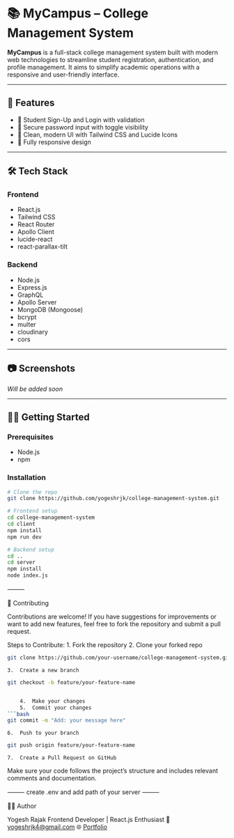 # 📚 MyCampus – College Management System

**MyCampus** is a full-stack college management system built with modern web technologies to streamline student registration, authentication, and profile management. It aims to simplify academic operations with a responsive and user-friendly interface.

---

## 🚀 Features

- 📝 Student Sign-Up and Login with validation
- 🔐 Secure password input with toggle visibility
- 🎨 Clean, modern UI with Tailwind CSS and Lucide Icons
- 📱 Fully responsive design

---

## 🛠️ Tech Stack

### Frontend

- React.js
- Tailwind CSS
- React Router
- Apollo Client
- lucide-react
- react-parallax-tilt

### Backend

- Node.js
- Express.js
- GraphQL
- Apollo Server
- MongoDB (Mongoose)
- bcrypt
- multer
- cloudinary
- cors

---

## 📷 Screenshots

_Will be added soon_

---

## 🧑‍💻 Getting Started

### Prerequisites

- Node.js
- npm

### Installation

```bash
# Clone the repo
git clone https://github.com/yogeshrjk/college-management-system.git

# Frontend setup
cd college-management-system
cd client
npm install
npm run dev

# Backend setup
cd ..
cd server
npm install
node index.js
```

⸻

🤝 Contributing

Contributions are welcome! If you have suggestions for improvements or want to add new features, feel free to fork the repository and submit a pull request.

Steps to Contribute: 1. Fork the repository 2. Clone your forked repo

```bash
git clone https://github.com/your-username/college-management-system.git
```

    3.	Create a new branch

````bash
git checkout -b feature/your-feature-name


	4.	Make your changes
	5.	Commit your changes
```bash
git commit -m "Add: your message here"
````

    6.	Push to your branch

```bash
git push origin feature/your-feature-name
```

    7.	Create a Pull Request on GitHub

Make sure your code follows the project’s structure and includes relevant comments and documentation.

⸻
create .env and add path of your server
⸻

🙋‍♂️ Author

Yogesh Rajak
Frontend Developer | React.js Enthusiast
📧 yogeshrjk4@gmail.com
🌐 [Portfolio](https://yogeshrjk4.github.io)
